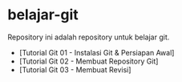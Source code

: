 # belajar-git

Repository ini adalah repository untuk belajar git.

- [Tutorial Git 01 - Instalasi Git & Persiapan Awal]
- [Tutorial Git 02 - Membuat Repository Git]
- [Tutorial Git 03 - Membuat Revisi]
